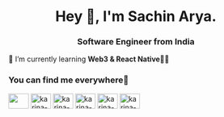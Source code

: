 <h1 align="center">Hey 👋, I'm Sachin Arya.</h1>


<h3 align="center">Software Engineer from India</h3>


🌱 I’m currently learning **Web3 & React Native**🧑‍💻

<h3 align="left">You can find me everywhere📱</h3>
<p align="left">
<a href="mailto:joinsachinarya@gmail.com" target="blank"><img align="center" src="https://upload.wikimedia.org/wikipedia/commons/7/7e/Gmail_icon_%282020%29.svg" height="30" width="40" /></a>
<a href="https://joinsachinarya.github.io/" target="blank"><img align="center" src="https://upload.wikimedia.org/wikipedia/commons/a/ae/Globe_icon-white.svg" alt="karina-olenina" height="30" width="40" /></a>
<a href="https://x.com/joinsachinarya" target="blank"><img align="center" src="https://upload.wikimedia.org/wikipedia/commons/thumb/b/b7/X_logo.jpg/900px-X_logo.jpg" alt="karina-olenina" height="30" width="40" /></a>
<a href="https://youtube.com/@joinsachinarya" target="blank"><img align="center" src="https://raw.githubusercontent.com/rahuldkjain/github-profile-readme-generator/master/src/images/icons/Social/youtube.svg" alt="karina-olenina" height="30" width="40" /></a>
<a href="https://in.linkedin.com/in/joinsachinarya" target="blank"><img align="center" src="https://raw.githubusercontent.com/rahuldkjain/github-profile-readme-generator/master/src/images/icons/Social/linked-in-alt.svg" alt="karina-olenina" height="30" width="40" /></a>
<a href="https://instagram.com/joinsachinarya" target="blank"><img align="center" src="https://raw.githubusercontent.com/rahuldkjain/github-profile-readme-generator/master/src/images/icons/Social/instagram.svg" alt="karina-olenina" height="30" width="40" /></a>
</p>
